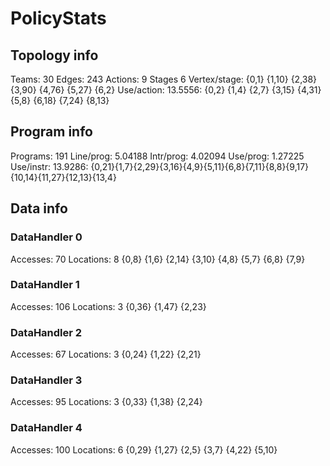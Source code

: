 # PolicyStats
## Topology info
Teams:		30
Edges:		243
Actions:	9
Stages		6
Vertex/stage:	{0,1} {1,10} {2,38} {3,90} {4,76} {5,27} {6,2} 
Use/action:	13.5556: {0,2} {1,4} {2,7} {3,15} {4,31} {5,8} {6,18} {7,24} {8,13} 

## Program info
Programs:	191
Line/prog:	5.04188
Intr/prog:	4.02094
Use/prog:	1.27225
Use/instr:	13.9286: {0,21}{1,7}{2,29}{3,16}{4,9}{5,11}{6,8}{7,11}{8,8}{9,17}{10,14}{11,27}{12,13}{13,4}

## Data info

### DataHandler 0
Accesses:	70
Locations:	8
{0,8} {1,6} {2,14} {3,10} {4,8} {5,7} {6,8} {7,9} 

### DataHandler 1
Accesses:	106
Locations:	3
{0,36} {1,47} {2,23} 

### DataHandler 2
Accesses:	67
Locations:	3
{0,24} {1,22} {2,21} 

### DataHandler 3
Accesses:	95
Locations:	3
{0,33} {1,38} {2,24} 

### DataHandler 4
Accesses:	100
Locations:	6
{0,29} {1,27} {2,5} {3,7} {4,22} {5,10} 